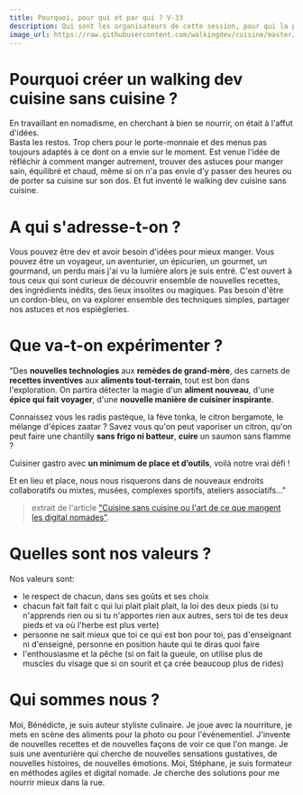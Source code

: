 ```yaml
---
title: Pourquoi, pour qui et par qui ? V-33
description: Qui sont les organisateurs de cette session, pour qui la préparent-ils et quelle est leur vision
image_url: https://raw.githubusercontent.com/walkingdev/cuisine/master/media/sang.jpg
---
```




# Pourquoi créer un walking dev cuisine sans cuisine ?

En travaillant en nomadisme, en cherchant à bien se nourrir, on était à l'affut d'idées.  
Basta les restos. Trop chers pour le porte-monnaie et des menus pas toujours adaptés à ce dont on a envie sur le moment.
Est venue l'idée de réfléchir à comment manger autrement, trouver des astuces pour manger sain, équilibré et chaud, même si on n'a pas envie d'y passer des heures ou de porter sa cuisine sur son dos.
Et fut inventé le walking dev cuisine sans cuisine.


# A qui s'adresse-t-on ?

Vous pouvez être dev et avoir besoin d'idées pour mieux manger. Vous pouvez être un voyageur, un aventurier, un épicurien, un gourmet, un gourmand, un perdu mais j'ai vu la lumière alors je suis entré.
C'est ouvert à tous ceux qui sont curieux de découvrir ensemble de nouvelles recettes, des ingrédients inédits, des lieux insolites ou magiques.
Pas besoin d'être un cordon-bleu, on va explorer ensemble des techniques simples, partager nos astuces et nos espiègleries.

# Que va-t-on expérimenter ?

"Des **nouvelles technologies** aux **remèdes de grand-mère**, des carnets de **recettes inventives** aux **aliments tout-terrain**, tout est bon dans l'exploration. 
On partira détecter la magie d'un **aliment nouveau**, d'une **épice qui fait voyager**, d'une **nouvelle manière de cuisiner inspirante**.

Connaissez vous les radis pastèque, la fève tonka, le citron bergamote, le mélange d'épices zaatar ?
Savez vous qu'on peut vaporiser un citron, qu'on peut faire une chantilly **sans frigo ni batteur**, **cuire** un saumon sans flamme ?

Cuisiner gastro avec **un minimum de place et d’outils**, voilà notre vrai défi ! 

Et en lieu et place, nous nous risquerons dans de nouveaux endroits collaboratifs ou mixtes, musées, complexes sportifs, ateliers associatifs..."

> extrait de l'article ["Cuisine sans cuisine ou l'art de ce que mangent les digital nomades"](http://walkingdev.fr/#walkingdev/cuisine/blob/master/article-cuisine-sans-cuisine.md).


# Quelles sont nos valeurs ?

Nos valeurs sont: 
* le respect de chacun, dans ses goûts et ses choix
* chacun fait fait fait c qui lui plait plait plait, la loi des deux pieds (si tu n'apprends rien ou si tu n'apportes rien aux autres, sers toi de tes deux pieds et va où l'herbe est plus verte)
* personne ne sait mieux que toi ce qui est bon pour toi, pas d'enseignant ni d'enseigné, personne en position haute qui te diras quoi faire
* l'enthousiasme et la pêche (si on fait la gueule, on utilise plus de muscles du visage que si on sourit et ça crée beaucoup plus de rides)

# Qui sommes nous ?

Moi, Bénédicte, je suis auteur styliste culinaire. Je joue avec la nourriture, je mets en scène des aliments pour la photo ou pour l'évènementiel. J'invente de nouvelles recettes et de nouvelles façons de voir ce que l'on mange. Je suis une aventurière qui cherche de nouvelles sensations gustatives, de nouvelles histoires, de nouvelles émotions.
Moi, Stéphane, je suis formateur en méthodes agiles et digital nomade. Je cherche des solutions pour me nourrir mieux dans la rue.




